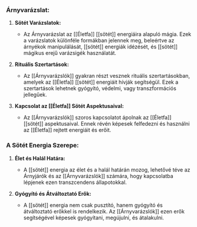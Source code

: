 ### Árnyvarázslat:

1. **Sötét Varázslatok:**
    
    - Az Árnyvarázslat az [[Életfa]] [[sötét]] energiáira alapuló mágia. Ezek a varázslatok különféle formákban jelennek meg, beleértve az árnyékok manipulálását, [[sötét]] energiák idézését, és [[sötét]] mágikus erejű varázsigék használatát.
2. **Rituális Szertartások:**
    
    - Az [[Árnyvarázslók]] gyakran részt vesznek rituális szertartásokban, amelyek az [[Életfa]] [[sötét]] energiáit hívják segítségül. Ezek a szertartások lehetnek gyógyító, védelmi, vagy transzformációs jellegűek.
3. **Kapcsolat az [[Életfa]] Sötét Aspektusaival:**
    
    - Az [[Árnyvarázslók]] szoros kapcsolatot ápolnak az [[Életfa]] [[sötét]] aspektusaival. Ennek révén képesek felfedezni és használni az [[Életfa]] rejtett energiáit és erőit.

### A Sötét Energia Szerepe:

1. **Élet és Halál Határa:**
    
    - A [[sötét]] energia az élet és a halál határán mozog, lehetővé téve az Árnyjárók és az [[Árnyvarázslók]] számára, hogy kapcsolatba lépjenek ezen transzcendens állapotokkal.
2. **Gyógyító és Átváltoztató Erők:**
    
    - A [[sötét]] energia nem csak pusztító, hanem gyógyító és átváltoztató erőkkel is rendelkezik. Az [[Árnyvarázslók]] ezen erők segítségével képesek gyógyítani, megújulni, és átalakulni.